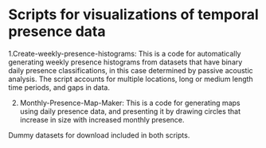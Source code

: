 # Scripts for visualizations of temporal presence data 

1.Create-weekly-presence-histograms: This is a code for automatically generating weekly presence histograms from datasets that have binary daily presence classifications, in this case determined by passive acoustic analysis. The script accounts for multiple locations, long or medium length time periods, and gaps in data.

2. Monthly-Presence-Map-Maker: This is a code for generating maps using daily presence data, and presenting it by drawing circles that increase in size with increased monthly presence.

Dummy datasets for download included in both scripts.

